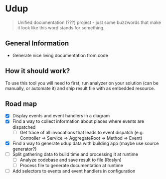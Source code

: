 # Udup
> Unified documentation (???) project - just some buzzwords that make it look like this word stands for something.

## General Information
- Generate nice living documentation from code

## How it should work?
To use this tool you will need to first, run analyzer on your solution (can be manually, or automate it) and ship result file with as embedded resource.


## Road map

- [x] Display events and event handlers in a diagram
- [x] Find a way to collect information about places where events are dispatched
  - [ ] Get trace of all invocations that leads to event dispatch (e.g. Controller => Service => AggregateRoot => Method => Event)
- [x] Find a way to generate udup data with building app (maybe use source generator?)
- [ ] Split gathering data to build time and processing it at runtime
  - [ ] Analyze codebase and save result to file (Roslyn)
  - [ ] Process file to generate documentation at runtime
- [ ] Add selectors to events and event handlers in configuration